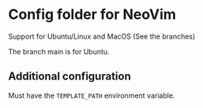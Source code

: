# Config folder for NeoVim

Support for Ubuntu/Linux and MacOS (See the branches)

The branch main is for Ubuntu.

## Additional configuration

Must have the `TEMPLATE_PATH` environment variable.
